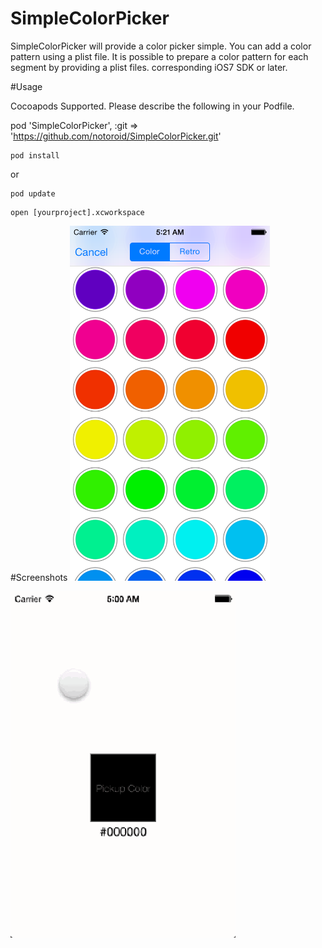 SimpleColorPicker
=================

SimpleColorPicker will provide a color picker simple. You can add a color pattern using a plist file. It is possible to prepare a color pattern for each segment by providing a plist files. corresponding iOS7 SDK or later.

#Usage 

Cocoapods Supported. Please describe the following in your Podfile.

pod 'SimpleColorPicker', :git => 'https://github.com/notoroid/SimpleColorPicker.git'

```
pod install
```

or 

```
pod update
```

```
open [yourproject].xcworkspace
```

#Screenshots
<img src="https://raw.githubusercontent.com/notoroid/SimpleColorPicker/master/Screenshots/ss02.png" style="width: 320px; height: 568px;" alt="SimpleColorPickerExsample" /></a>

<img src="https://raw.githubusercontent.com/notoroid/SimpleColorPicker/master/Screenshots/ss01.gif" style="width: 360px; height: 554px;" alt="SimpleColorPickerExsample" /></a>
